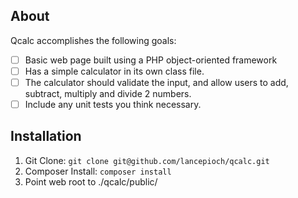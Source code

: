 ## About

Qcalc accomplishes the following goals:

* [ ] Basic web page built using a PHP object-oriented framework
* [ ] Has a simple calculator in its own class file.
* [ ] The calculator should validate the input, and allow users to add, subtract, multiply and divide 2 numbers.
* [ ] Include any unit tests you think necessary.

## Installation

1. Git Clone: `git clone git@github.com/lancepioch/qcalc.git`
2. Composer Install: `composer install`
3. Point web root to ./qcalc/public/
